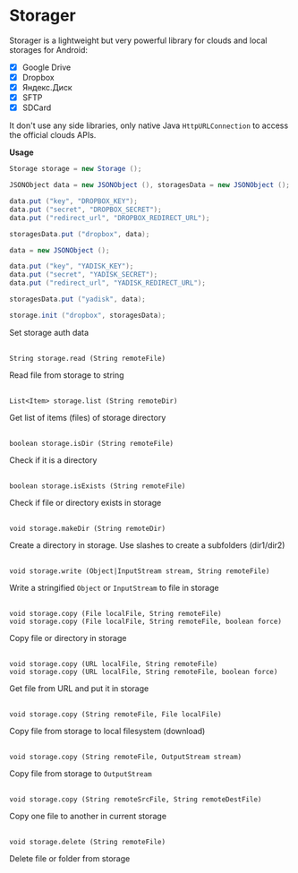 # Storager
Storager is a lightweight but very powerful library for clouds and local storages for Android:

- [x] Google Drive
- [x] Dropbox
- [x] Яндекс.Диск
- [x] SFTP
- [x] SDCard

It don't use any side libraries, only native Java `HttpURLConnection` to access the official clouds APIs.

**Usage**

~~~java
Storage storage = new Storage ();

JSONObject data = new JSONObject (), storagesData = new JSONObject ();

data.put ("key", "DROPBOX_KEY");
data.put ("secret", "DROPBOX_SECRET");
data.put ("redirect_url", "DROPBOX_REDIRECT_URL");

storagesData.put ("dropbox", data);

data = new JSONObject ();

data.put ("key", "YADISK_KEY");
data.put ("secret", "YADISK_SECRET");
data.put ("redirect_url", "YADISK_REDIRECT_URL");

storagesData.put ("yadisk", data);

storage.init ("dropbox", storagesData);
~~~
    
Set storage auth data<br>
<br>

    String storage.read (String remoteFile)
Read file from storage to string<br>
<br>

    List<Item> storage.list (String remoteDir)
Get list of items (files) of storage directory<br>
<br>

    boolean storage.isDir (String remoteFile)
Check if it is a directory<br>
<br>

    boolean storage.isExists (String remoteFile)
Check if file or directory exists in storage<br>
<br>

    void storage.makeDir (String remoteDir)
Create a directory in storage. Use slashes to create a subfolders (dir1/dir2)<br>
<br>

    void storage.write (Object|InputStream stream, String remoteFile)
Write a stringified `Object` or `InputStream` to file in storage<br>
<br>

    void storage.copy (File localFile, String remoteFile)
    void storage.copy (File localFile, String remoteFile, boolean force)
Copy file or directory in storage<br>
<br>

    void storage.copy (URL localFile, String remoteFile)
    void storage.copy (URL localFile, String remoteFile, boolean force)
Get file from URL and put it in storage<br>
<br>

    void storage.copy (String remoteFile, File localFile)
Copy file from storage to local filesystem (download)<br>
<br>

    void storage.copy (String remoteFile, OutputStream stream)
Copy file from storage to `OutputStream`<br>
<br>

    void storage.copy (String remoteSrcFile, String remoteDestFile)
Copy one file to another in current storage<br>
<br>

    void storage.delete (String remoteFile)
Delete file or folder from storage<br>
<br>
